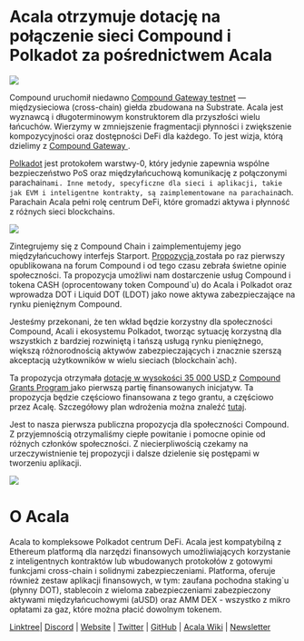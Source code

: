 # **Acala otrzymuje dotację na połączenie sieci Compound i Polkadot za pośrednictwem Acala**

![](https://miro.medium.com/max/4800/1*3vdQ49AL1YacBOCxQRBH7A.png)

Compound uruchomił niedawno [Compound Gateway testnet](https://www.comp.xyz/t/compound-gateway-testnet/1302) — międzysieciowa (cross-chain) giełda zbudowana na Substrate. Acala jest wyznawcą i długoterminowym konstruktorem dla przyszłości wielu łańcuchów. Wierzymy w zmniejszenie fragmentacji płynności i zwiększenie kompozycyjności oraz dostępności DeFi dla każdego. To jest wizja, którą dzielimy z [Compound Gateway ](https://www.comp.xyz/t/compound-gateway-testnet/1302).

[Polkadot](https://polkadot.network/) jest protokołem warstwy-0, który jedynie zapewnia wspólne bezpieczeństwo PoS oraz międzyłańcuchową komunikację z połączonymi parachain`ami. Inne metody, specyficzne dla sieci i aplikacji, takie jak EVM i inteligentne kontrakty, są zaimplementowane na parachain`ach. Parachain Acala pełni rolę centrum DeFi, które gromadzi aktywa i płynność z różnych sieci blockchains.

![](https://miro.medium.com/max/1380/0\*M7wOJognbkTn85DF)

Zintegrujemy się z Compound Chain i zaimplementujemy jego międzyłańcuchowy interfejs Starport. [ Propozycja ](https://www.comp.xyz/t/acala-x-compound-chain-gateway-to-polkadot/1349) została po raz pierwszy opublikowana na forum Compound i od tego czasu zebrała świetne opinie społeczności. Ta propozycja umożliwi nam dostarczenie usług Compound i tokena CASH (oprocentowany token Compound`u) do Acala i Polkadot oraz wprowadza DOT i Liquid DOT (LDOT) jako nowe aktywa zabezpieczające na rynku pieniężnym Compound.

Jesteśmy przekonani, że ten wkład będzie korzystny dla społeczności Compound, Acali i ekosystemu Polkadot, tworząc sytuację korzystną dla wszystkich z bardziej rozwiniętą i tańszą usługą rynku pieniężnego, większą różnorodnością aktywów zabezpieczających i znacznie szerszą akceptacją użytkowników w wielu sieciach (blockchain`ach).

Ta propozycja otrzymała [ dotację w wysokości 35 000 USD ](https://compoundgrants.org/3-31-21-Batch-1-Funded-2355ec32682c4f8bb68956487bbc5261) z [ Compound Grants Program ](https://compoundgrants.org/) jako pierwszą partię finansowanych inicjatyw. Ta propozycja będzie częściowo finansowana z tego grantu, a częściowo przez Acalę. Szczegółowy plan wdrożenia można znaleźć [tutaj](https://www.comp.xyz/t/acala-x-compound-chain-gateway-to-polkadot/1349).

Jest to nasza pierwsza publiczna propozycja dla społeczności Compound. Z przyjemnością otrzymaliśmy ciepłe powitanie i pomocne opinie od różnych członków społeczności. Z niecierpliwością czekamy na urzeczywistnienie tej propozycji i dalsze dzielenie się postępami w tworzeniu aplikacji.

![](https://miro.medium.com/max/2402/1\*vtgTFpNWqwSNRChv3uQAWg.png)

# O Acala

Acala to kompleksowe Polkadot centrum DeFi. Acala jest kompatybilną z Ethereum platformą dla narzędzi finansowych umożliwiających korzystanie z inteligentnych kontraktów lub wbudowanych protokołów z gotowymi funkcjami cross-chain i solidnymi zabezpieczeniami. Platforma, oferuje również zestaw aplikacji finansowych, w tym: zaufana pochodna staking`u (płynny DOT), stablecoin z wieloma zabezpieczeniami zabezpieczony aktywami międzyłańcuchowymi (aUSD) oraz AMM DEX - wszystko z mikro opłatami za gaz, które można płacić dowolnym tokenem.

[Linktree](https://linktr.ee/acalanetwork)| [Discord](https://discord.gg/vdbFVCH) | [Website](https://acala.network/) | [Twitter](https://twitter.com/AcalaNetwork) | [GitHub](https://github.com/AcalaNetwork/Acala) | [Acala Wiki](https://github.com/AcalaNetwork/Acala/wiki) | [Newsletter](https://share.hsforms.com/1X9RxkXk-R62I0VNbATaDXw4h8qc)
